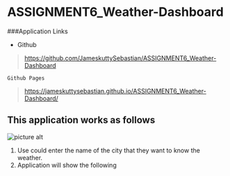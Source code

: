 # ASSIGNMENT6_Weather-Dashboard

###Application Links

-  Github
> https://github.com/JameskuttySebastian/ASSIGNMENT6_Weather-Dashboard

```Github Pages```
> https://jameskuttysebastian.github.io/ASSIGNMENT6_Weather-Dashboard/

 
 ## This application works as follows

 ![picture alt](assets/img/HomePage.png "Home Page")

1. Use could enter the name of the city that they want to know the weather.
2. Application will show the following


